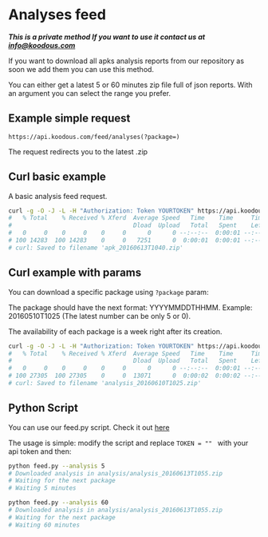 # Analyses feed

***This is a private method If you want to use it contact us at [info@koodous.com](mailto:info@koodous.com)***

If you want to download all apks analysis reports from our repository as soon we add them you can use this method.

You can either get a latest 5 or 60 minutes zip file full of json reports. With an argument you can select the range you prefer.

## Example simple request

`https://api.koodous.com/feed/analyses(?package=)`

The request redirects you to the latest .zip

## Curl basic example

A basic analysis feed request.

```bash
curl -g -O -J -L -H "Authorization: Token YOURTOKEN" https://api.koodous.com/feed/analyses
#   % Total    % Received % Xferd  Average Speed   Time    Time     Time  Current
#                                  Dload  Upload   Total   Spent    Left  Speed
#   0     0    0     0    0     0      0      0 --:--:--  0:00:01 --:--:--     0
# 100 14283  100 14283    0     0   7251      0  0:00:01  0:00:01 --:--:--  108k
# curl: Saved to filename 'apk_20160613T1040.zip'
```

## Curl example with params

You can download a specific package using `?package` param:

The package should have the next format: YYYYMMDDTHHMM. Example: 20160510T1025 (The latest number can be only 5 or 0).

The availability of each package is a week right after its creation.

```bash
curl -g -O -J -L -H "Authorization: Token YOURTOKEN" https://api.koodous.com/feed/analyses?package=20160610T1025
#   % Total    % Received % Xferd  Average Speed   Time    Time     Time  Current
#                                  Dload  Upload   Total   Spent    Left  Speed
#   0     0    0     0    0     0      0      0 --:--:--  0:00:01 --:--:--     0
# 100 27305  100 27305    0     0  13071      0  0:00:02  0:00:02 --:--:-- 66924
# curl: Saved to filename 'analysis_20160610T1025.zip'
```

## Python Script

You can use our feed.py script. Check it out [here](https://github.com/Koodous/Scripts/blob/master/feed.py)

The usage is simple: modify the script and replace `TOKEN = "" ` with your api token and then:

```bash
python feed.py --analysis 5
# Downloaded analysis in analysis/analysis_20160613T1055.zip
# Waiting for the next package
# Waiting 5 minutes

python feed.py --analysis 60
# Downloaded analysis in analysis/analysis_20160613T1055.zip
# Waiting for the next package
# Waiting 60 minutes
```